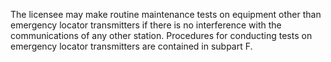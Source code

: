 The licensee may make routine maintenance tests on equipment other than emergency locator transmitters if there is no interference with the communications of any other station. Procedures for conducting tests on emergency locator transmitters are contained in subpart F.

